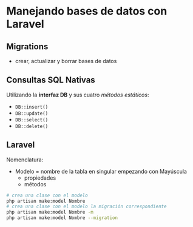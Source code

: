 # Manejando bases de datos con Laravel

## Migrations

- crear, actualizar y borrar bases de datos

## Consultas SQL Nativas

Utilizando la **interfaz DB** y sus cuatro _métodos estáticos_:

- `DB::insert()`
- `DB::update()`
- `DB::select()`
- `DB::delete()`

## Laravel

Nomenclatura:

- Modelo = nombre de la tabla en singular empezando con Mayúscula
    - propiedades
    - métodos

```sh
# crea una clase con el modelo
php artisan make:model Nombre
# crea una clase con el modelo la migración correspondiente
php artisan make:model Nombre -m
php artisan make:model Nombre --migration
```

